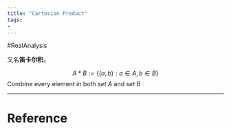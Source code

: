 ```yaml
---
title: "Cartesian Product"
tags:
- 
---
```


#RealAnalysis

又名**笛卡尔积**。

$$
A * B :=\{(a,b):a\in A,b\in B\}
$$
Combine every element in both *set A* and *set B*




---



# Reference 


